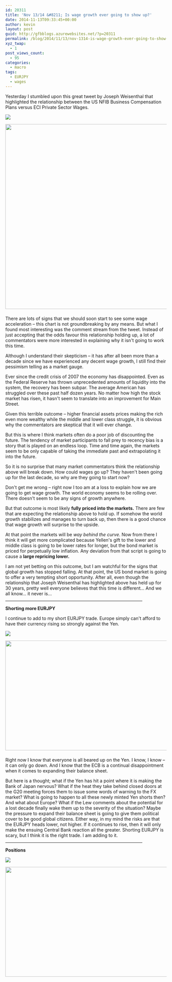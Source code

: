 ```yaml
---
id: 20311
title: 'Nov 13/14 &#8211; Is wage growth ever going to show up?'
date: 2014-11-13T09:33:45+00:00
author: kevin
layout: post
guid: http://gfbblogs.azurewebsites.net/?p=20311
permalink: /blog/2014/11/13/nov-1314-is-wage-growth-ever-going-to-show-up/
xyz_twap:
  - 1
post_views_count:
  - 95
categories:
  - macro
tags:
  - EURJPY
  - wages
---
```

Yesterday I stumbled upon this great tweet by Joseph Weisenthal that highlighted the relationship between the US NFIB Business Compensation Plans versus ECI Private Sector Wages.


  <img src="http://themacrotourist.com/images/Azure/wagesNov1314.png"><img class="size-full wp-image-14271" style="padding-top: 1.0em;padding-bottom: 0.5em;" src="http://themacrotourist.com/images/Azure/wagesNov1314.png" style="margin:30px auto;display:block;" width="600" height="576">

There are lots of signs that we should soon start to see some wage acceleration &#8211; this chart is not groundbreaking by any means. But what I found most interesting was the comment stream from the tweet. Instead of just accepting that the odds favour this relationship holding up, a lot of commentators were more interested in explaining why it isn't going to work this time.

Although I understand their skepticism &#8211; it has after all been more than a decade since we have experienced any decent wage growth, I still find their pessimism telling as a market gauge.

Ever since the credit crisis of 2007 the economy has disappointed. Even as the Federal Reserve has thrown unprecedented amounts of liquidity into the system, the recovery has been subpar. The average American has struggled over these past half dozen years. No matter how high the stock market has risen, it hasn't seem to translate into an improvement for Main Street.

Given this terrible outcome &#8211; higher financial assets prices making the rich even more wealthy while the middle and lower class struggle, it is obvious why the commentators are skeptical that it will ever change.

But this is where I think markets often do a poor job of discounting the future. The tendency of market participants to fall prey to recency bias is a story that is played on an endless loop. Time and time again, the markets seem to be only capable of taking the immediate past and extrapolating it into the future.

So it is no surprise that many market commentators think the relationship above will break down. How could wages go up? They haven't been going up for the last decade, so why are they going to start now?

Don't get me wrong &#8211; right now I too am at a loss to explain how we are going to get wage growth. The world economy seems to be rolling over. There doesn't seem to be any signs of growth anywhere.

But that outcome is most likely **fully priced into the markets.** There are few that are expecting the relationship above to hold up. If somehow the world growth stabilizes and manages to turn back up, then there is a good chance that wage growth will surprise to the upside.

At that point the markets will be _way behind the curve_. Now from there I think it will get more complicated because Yellen's gift to the lower and middle class is going to be lower rates for longer, but the bond market is priced for perpetually low inflation. Any deviation from that script is going to cause a **large repricing lower.**

I am not yet betting on this outcome, but I am watchful for the signs that global growth has stopped falling. At that point, the US bond market is going to offer a very tempting short opportunity. After all, even though the relationship that Joseph Weisenthal has highlighted above has held up for 30 years, pretty well everyone believes that this time is different… And we all know… it never is…

<hr size="3" width="85%" />

**Shorting more EURJPY**

I continue to add to my short EURJPY trade. Europe simply can't afford to have their currency rising so strongly against the Yen.


  <img src="http://themacrotourist.com/images/Azure/EURJPYNov1314.png"><img class="size-full wp-image-14271" style="padding-top: 1.0em;padding-bottom: 0.5em;" src="http://themacrotourist.com/images/Azure/EURJPYNov1314.png" style="margin:30px auto;display:block;" width="600" height="342">

Right now I know that everyone is all beared up on the Yen. I know, I know &#8211; it can only go down. And I know that the ECB is a continual disappointment when it comes to expanding their balance sheet.

But here is a thought; what if the Yen has hit a point where it is making the Bank of Japan nervous? What if the heat they take behind closed doors at the G20 meeting forces them to issue some words of warning to the FX market? What is going to happen to all these newly minted Yen shorts then? And what about Europe? What if the Lew comments about the potential for a lost decade finally wake them up to the severity of the situation? Maybe the pressure to expand their balance sheet is going to give them political cover to be good global citizens. Either way, in my mind the risks are that the EURJPY heads lower, not higher. If it continues to rise, then it will only make the ensuing Central Bank reaction all the greater. Shorting EURJPY is scary, but I think it is the right trade. I am adding to it.

<hr size="3" width="85%" />

**Positions**


  <img src="http://themacrotourist.com/images/Azure/PositionsNov1314.png"><img class="size-full wp-image-14271" style="padding-top: 1.0em;padding-bottom: 0.5em;" src="http://themacrotourist.com/images/Azure/PositionsNov1314.png" style="margin:30px auto;display:block;" width="600" height="342">